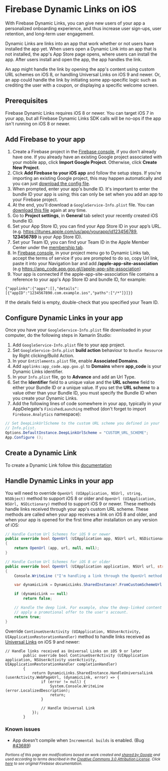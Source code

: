 # Firebase Dynamic Links on iOS

With Firebase Dynamic Links, you can give new users of your app a personalized onboarding experience, and thus increase user sign-ups, user retention, and long-term user engagement.

Dynamic Links are links into an app that work whether or not users have installed the app yet. When users open a Dynamic Link into an app that is not installed, the app's App Store page opens, where users can install the app. After users install and open the app, the app handles the link.

An app might handle the link by opening the app's content using custom URL schemes on iOS 8, or handling Universal Links on iOS 9 and newer. Or, an app could handle the link by initiating some app-specific logic such as crediting the user with a coupon, or displaying a specific welcome screen.

## Prerequisites

Firebase Dynamic Links requires iOS 8 or newer. You can target iOS 7 in your app, but all Firebase Dynamic Links SDK calls will be no-ops if the app isn't running on iOS 8 or newer.

## Add Firebase to your app

1. Create a Firebase project in the [Firebase console][1], if you don't already have one. If you already have an existing Google project associated with your mobile app, click **Import Google Project**. Otherwise, click **Create New Project**.
2. Click **Add Firebase to your iOS app** and follow the setup steps. If you're importing an existing Google project, this may happen automatically and you can just [download the config file][2].
3. When prompted, enter your app's bundle ID. It's important to enter the bundle ID your app is using; this can only be set when you add an app to your Firebase project.
4. At the end, you'll download a `GoogleService-Info.plist` file. You can [download this file][2] again at any time.
5. Go to **Project settings**, in **General** tab select your recently created iOS bundle ID.
6. Set your App Store ID, you can find your App Store ID in your app’s URL. (e.g. https://itunes.apple.com/us/app/yourapp/id123456789, **123456789** is your App Store ID).
7. Set your Team ID, you can find your Team ID in the Apple Member Center under the [membership tab][3].
8. In [Firebase console][1], in your project menu go to Dynamic Links tab, accept the terms of service if you are prompted to do so, copy Url link, paste it into your Navigation bar and add **/apple-app-site-association** (e.g https://app_code.app.goo.gl//apple-app-site-association)
9. Your app is connected if the apple-app-site-association file contains a reference to your app's App Store ID and bundle ID, for example:

```
{"applinks":{"apps":[],"details":[{"appID":"1234567890.com.example.ios","paths":["/*"]}]}}
```

If the details field is empty, double-check that you specified your Team ID.

## Configure Dynamic Links in your app

Once you have your `GoogleService-Info.plist` file downloaded in your computer, do the following steps in Xamarin Studio:

1. Add `GoogleService-Info.plist` file to your app project.
2. Set `GoogleService-Info.plist` **build action** behaviour to `Bundle Resource` by Right clicking/Build Action.
3. In your `Entitlements.plist` file, enable **Associated Domains**.
4. Add `applinks:app_code.app.goo.gl` to **Domains** where **app_code** is your Dynamic Links identifier.
5. In your `Info.plist` file, go to **Advance** and add an Url Type.
6. Set the **Identifier** field to a unique value and the **URL scheme** field to either your Bundle ID or a unique value. If you set the **URL scheme** to a value other than your Bundle ID, you must specify the Bundle ID when you create your Dynamic Links.
7. Add the following lines of code somewhere in your app, typically in your AppDelegate's `FinishedLaunching` method (don't forget to import `Firebase.Analytics` namespace):

```csharp
// Set DeepLinkUrlScheme to the custom URL scheme you defined in your
// Info.plist.
Options.DefaultInstance.DeepLinkUrlScheme = "CUSTOM_URL_SCHEME";
App.Configure ();
```

## Create a Dynamic Link

To create a Dynamic Link follow this [documentation][4]

## Handle Dynamic Links in your app

You will need to override `OpenUrl (UIApplication, NSUrl, string, NSObject)` method to support iOS 8 or older and `OpenUrl (UIApplication, NSUrl, NSDictionary)` method to support iOS 9 or newer. These methods handle links received through your app's custom URL scheme. These methods are called when your app receives a link on iOS 8 and older, and when your app is opened for the first time after installation on any version of iOS:

```csharp
// Handle Custom Url Schemes for iOS 9 or newer
public override bool OpenUrl (UIApplication app, NSUrl url, NSDictionary options)
{
	return OpenUrl (app, url, null, null);
}

// Handle Custom Url Schemes for iOS 8 or older
public override bool OpenUrl (UIApplication application, NSUrl url, string sourceApplication, NSObject annotation)
{
	Console.WriteLine ("I'm handling a link through the OpenUrl method.");

	var dynamicLink = DynamicLinks.SharedInstance?.FromCustomSchemeUrl (url);

	if (dynamicLink == null)
		return false;

	// Handle the deep link. For example, show the deep-linked content or
    // apply a promotional offer to the user's account.
	return true;
}
```

Override `ContinueUserActivity (UIApplication, NSUserActivity, UIApplicationRestorationHandler)` method to handle links received as [Universal Links][5] on iOS 9 and newer:

```
// Handle links received as Universal Links on iOS 9 or later
		public override bool ContinueUserActivity (UIApplication application, NSUserActivity userActivity, UIApplicationRestorationHandler completionHandler)
		{
			return DynamicLinks.SharedInstance.HandleUniversalLink (userActivity.WebPageUrl, (dynamicLink, error) => {
				if (error != null) {
					System.Console.WriteLine (error.LocalizedDescription);
					return;
				}

				// Handle Universal Link
			});
		}
```

### Known issues

* App doesn't compile when `Incremental builds` is enabled. (Bug [#43689][6])

<sub>_Portions of this page are modifications based on work created and [shared by Google](https://developers.google.com/readme/policies/) and used according to terms described in the [Creative Commons 3.0 Attribution License](http://creativecommons.org/licenses/by/3.0/). Click [here](https://firebase.google.com/docs/dynamic-links/ios) to see original Firebase documentation._</sub>

[1]: https://firebase.google.com/console/
[2]: http://support.google.com/firebase/answer/7015592
[3]: https://developer.apple.com/account/#/membership
[4]: https://firebase.google.com/docs/dynamic-links/ios#create-a-dynamic-link
[5]: https://developer.apple.com/library/ios/documentation/General/Conceptual/AppSearch/UniversalLinks.html
[6]: https://bugzilla.xamarin.com/show_bug.cgi?id=43689